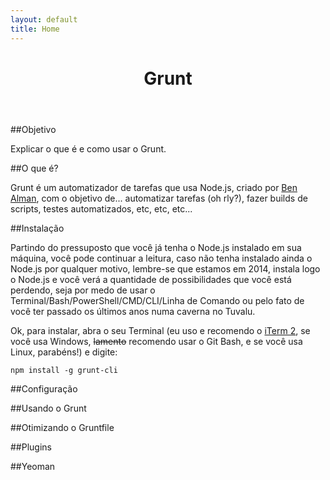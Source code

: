 ```yaml
---
layout: default
title: Home
---
```


<header class="main-header">
  <h1 class="logo">Grunt</h1>
</header>

<section class="main-content">

<article>

##Objetivo

Explicar o que é e como usar o Grunt.

</article>

<article>

##O que é?

Grunt é um automatizador de tarefas que usa Node.js, criado por <a href="https://github.com/cowboy/" target="_blank">Ben Alman</a>, com o objetivo de... automatizar tarefas (oh rly?), fazer builds de scripts, testes automatizados, etc, etc, etc...

</article>

<article>

##Instalação

Partindo do pressuposto que você já tenha o Node.js instalado em sua máquina, você pode continuar a leitura, caso não tenha instalado ainda o Node.js por qualquer motivo, lembre-se que estamos em 2014, instala logo o Node.js e você verá a quantidade de possibilidades que você está perdendo, seja por medo de usar o Terminal/Bash/PowerShell/CMD/CLI/Linha de Comando ou pelo fato de você ter passado os últimos anos numa caverna no Tuvalu.

Ok, para instalar, abra o seu Terminal (eu uso e recomendo o <a href="http://www.iterm2.com/" target="_blank">iTerm 2</a>, se você usa Windows, ~~lamento~~ recomendo usar o Git Bash, e se você usa Linux, parabéns!) e digite:

`npm install -g grunt-cli`

</article>

<article>

##Configuração

</article>

<article>

##Usando o Grunt

</article>

<article>

##Otimizando o Gruntfile

</article>

<article>

##Plugins

</article>

<article>

##Yeoman

</article>

</section>
